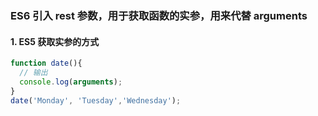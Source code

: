 ### ES6 引入 rest 参数，用于获取函数的实参，用来代替 arguments
#### 1. ES5 获取实参的方式
```js
function date(){
  // 输出
  console.log(arguments);
}
date('Monday', 'Tuesday','Wednesday');
```
<!--stackedit_data:
eyJoaXN0b3J5IjpbMTMxMzgyNjgwNiwtMjA4ODc0NjYxMl19
-->